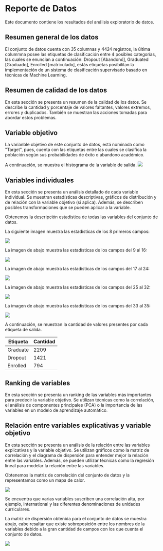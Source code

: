# Reporte de Datos

Este documento contiene los resultados del análisis exploratorio de datos.

## Resumen general de los datos

El conjunto de datos cuenta con 35 columnas y 4424 registros, la última colummna posee las etiquetas de clasificación entre 4 posibles categorías, las cuales se enuncian a continuación: Dropout [Abandonó], Graduated [Graduado], Enrolled [matriculado], estás etiquetas posibilitan la implementación de un sistema de clasificación supervisado basado en técnicas de Machine Learning.

## Resumen de calidad de los datos

En esta sección se presenta un resumen de la calidad de los datos. Se describe la cantidad y porcentaje de valores faltantes, valores extremos, errores y duplicados. También se muestran las acciones tomadas para abordar estos problemas.

## Variable objetivo

La varianble objetivo de este conjunto de datos, está nominada como "Target", pues, cuenta con las etiquetas entre las cuales se clasifica la población según sus probabilidades de éxito o abandono académico.

A continuación, se muestra el histograma de la variable de salida.
<img src="https://i.postimg.cc/28n3PJkS/histograma-var-salida.png" />

## Variables individuales

En esta sección se presenta un análisis detallado de cada variable individual. Se muestran estadísticas descriptivas, gráficos de distribución y de relación con la variable objetivo (si aplica). Además, se describen posibles transformaciones que se pueden aplicar a la variable.

Obtenemos la descripción estadística de todas las variables del conjunto de datos.

La siguiente imagen muestra las estadísticas de los 8 primeros campos:

<img src="https://i.postimg.cc/5yjhvjg2/descrip-PF-1.png" />


La imagen de abajo muestra las estadísticas de los campos del 9 al 16:

<img src="https://i.postimg.cc/J0g9QmYc/descrip-PF-2.png" />


La imagen de abajo muestra las estadísticas de los campos del 17 al 24:

<img src="https://i.postimg.cc/hG1RRkhc/descrip-PF-3.png" />


La imagen de abajo muestra las estadísticas de los campos del 25 al 32:

<img src="https://i.postimg.cc/zBDZzxRW/descrip-PF-4.png" />


La imagen de abajo muestra las estadísticas de los campos del 33 al 35:

<img src="https://i.postimg.cc/tTr0YFhc/descrip-PF-5.png" />

A continuación, se muestran la cantidad de valores presentes por cada etiqueta de salida.

|Etiqueta| Cantidad|
|---|---|
|Graduate|    2209|
|Dropout |   1421|
|Enrolled|     794|

## Ranking de variables

En esta sección se presenta un ranking de las variables más importantes para predecir la variable objetivo. Se utilizan técnicas como la correlación, el análisis de componentes principales (PCA) o la importancia de las variables en un modelo de aprendizaje automático.

## Relación entre variables explicativas y variable objetivo

En esta sección se presenta un análisis de la relación entre las variables explicativas y la variable objetivo. Se utilizan gráficos como la matriz de correlación y el diagrama de dispersión para entender mejor la relación entre las variables. Además, se pueden utilizar técnicas como la regresión lineal para modelar la relación entre las variables.

Obtenemos la matriz de correlación del conjunto de datos y la representamos como un mapa de calor.

<img src="https://i.postimg.cc/GpxxRCYL/matriz-correl-mapheat.png" />

Se encuentra que varias variables suscriben una correlación alta, por ejemplo, international y las diferentes denominaciones de unidades curriculares.

La matriz de dispersión obtenida para el conjunto de datos se muestra abajo, cabe resaltar que existe sobreposición entre los nombres de la variables debido a la gran cantidad de campos con los que cuenta el conjunto de datos.

<img src="https://i.postimg.cc/4N4mW2z9/matriz-de-dispersion.png" />
